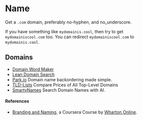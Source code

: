 # Name

Get a `.com` domain, preferably no-hyphen, and no_underscore.

If you have something like `mydomainis.cool`, then try to get `mydomainiscool.com` too. You can redirect `mydomainiscool.com` to `mydomainis.cool`.

## Domains

- [Domain Word Maker](http://www.bustaname.com/word_maker)
- [Lean Domain Search](https://leandomainsearch.com)
- [Park.io](https://park.io) Domain name backordering made simple.
- [TLD-Lists](https://tld-list.com) Compare Prices of All Top-Level Domains
- [SmartyNames](https://smartynames.com) Search Domain Names with AI.

#### References

- [Branding and Naming](https://www.coursera.org/lecture/wharton-launching-startup/4-0-branding-and-naming-REncK), a Coursera Course by [Wharton Online](https://online.wharton.upenn.edu).
